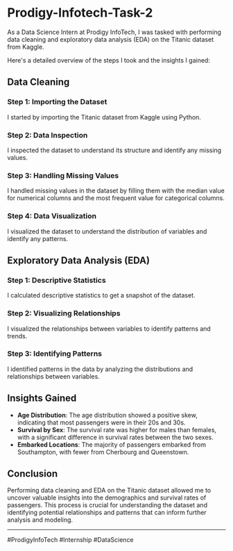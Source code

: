 # Prodigy-Infotech-Task-2

As a Data Science Intern at Prodigy InfoTech, I was tasked with performing data cleaning and exploratory data analysis (EDA) on the Titanic dataset from Kaggle.

Here's a detailed overview of the steps I took and the insights I gained:

## Data Cleaning

### Step 1: Importing the Dataset
I started by importing the Titanic dataset from Kaggle using Python.

### Step 2: Data Inspection
I inspected the dataset to understand its structure and identify any missing values.

### Step 3: Handling Missing Values
I handled missing values in the dataset by filling them with the median value for numerical columns and the most frequent value for categorical columns.

### Step 4: Data Visualization
I visualized the dataset to understand the distribution of variables and identify any patterns.

## Exploratory Data Analysis (EDA)

### Step 1: Descriptive Statistics
I calculated descriptive statistics to get a snapshot of the dataset.

### Step 2: Visualizing Relationships
I visualized the relationships between variables to identify patterns and trends.

### Step 3: Identifying Patterns
I identified patterns in the data by analyzing the distributions and relationships between variables.

## Insights Gained

- **Age Distribution**: The age distribution showed a positive skew, indicating that most passengers were in their 20s and 30s.
- **Survival by Sex**: The survival rate was higher for males than females, with a significant difference in survival rates between the two sexes.
- **Embarked Locations**: The majority of passengers embarked from Southampton, with fewer from Cherbourg and Queenstown.

## Conclusion
Performing data cleaning and EDA on the Titanic dataset allowed me to uncover valuable insights into the demographics and survival rates of passengers. This process is crucial for understanding the dataset and identifying potential relationships and patterns that can inform further analysis and modeling.

---

#ProdigyInfoTech #Internship #DataScience
